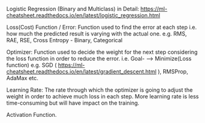 Logistic Regression (Binary and Multiclass) in Detail:
https://ml-cheatsheet.readthedocs.io/en/latest/logistic_regression.html

Loss(Cost) Function / Error: Function used to find the error at each step i.e. 
how much the predicted result is varying with the actual one. 
e.g. RMS, RAE, RSE, Cross Entropy - Binary, Categorical

Optimizer: Function used to decide the weight for the next step considering the loss function in order to reduce the error.
i.e. Goal- --> Minimize(Loss function)
e.g. SGD ( https://ml-cheatsheet.readthedocs.io/en/latest/gradient_descent.html ), RMSProp, AdaMax etc.

Learning Rate: The rate through which the optimizer is going to adjust the weight in order to achieve much loss in each step.
More learning rate is less time-consuming but will have impact on the training.


Activation Function.

